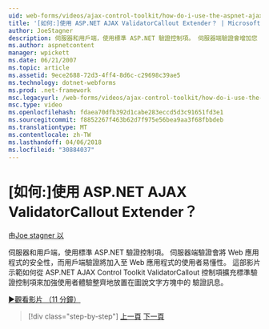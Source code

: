 ```yaml
---
uid: web-forms/videos/ajax-control-toolkit/how-do-i-use-the-aspnet-ajax-validatorcallout-extender
title: '[如何:]使用 ASP.NET AJAX ValidatorCallout Extender？ | Microsoft Docs'
author: JoeStagner
description: 伺服器和用戶端，使用標準 ASP.NET 驗證控制項。 伺服器端驗證會增加您 Web 應用程式，而 c 安全性...
ms.author: aspnetcontent
manager: wpickett
ms.date: 06/21/2007
ms.topic: article
ms.assetid: 9ece2688-72d3-4ff4-8d6c-c29698c39ae5
ms.technology: dotnet-webforms
ms.prod: .net-framework
msc.legacyurl: /web-forms/videos/ajax-control-toolkit/how-do-i-use-the-aspnet-ajax-validatorcallout-extender
msc.type: video
ms.openlocfilehash: fdaea70dfb392d1cabe283eccd5d3c91651fd3e1
ms.sourcegitcommit: f8852267f463b62d7f975e56bea9aa3f68fbbdeb
ms.translationtype: MT
ms.contentlocale: zh-TW
ms.lasthandoff: 04/06/2018
ms.locfileid: "30884037"
---
```

<a name="how-do-i-use-the-aspnet-ajax-validatorcallout-extender"></a>[如何:]使用 ASP.NET AJAX ValidatorCallout Extender？
====================
由[Joe stagner 以](https://github.com/JoeStagner)

伺服器和用戶端，使用標準 ASP.NET 驗證控制項。 伺服器端驗證會將 Web 應用程式的安全性，而用戶端驗證將加入至 Web 應用程式的使用者易懂性。 這部影片示範如何從 ASP.NET AJAX Control Toolkit ValidatorCallout 控制項擴充標準驗證控制項來加強使用者體驗整齊地放置在圖說文字方塊中的 驗證訊息。

[&#9654;觀看影片 （11 分鐘）](https://channel9.msdn.com/Blogs/ASP-NET-Site-Videos/how-do-i-use-the-aspnet-ajax-validatorcallout-extender)

> [!div class="step-by-step"]
> [上一頁](how-do-i-use-the-numericupdown-extender-control.md)
> [下一頁](how-do-i-use-the-aspnet-ajax-resizablecontrol-extender.md)
